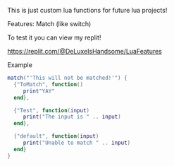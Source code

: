 This is just custom lua functions for future lua projects!

Features:
Match (like switch)

To test it you can view my replit!

https://replit.com/@DeLuxeIsHandsome/LuaFeatures


Example

```lua
match("'This will not be matched!'") {
  {"ToMatch", function() 
     print"YAY"  
  end},

  {"Test", function(input) 
     print("The input is " .. input)  
  end},

  {"default", function(input) 
     print("Unable to match " .. input)  
  end}
}
```
